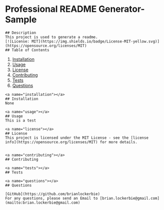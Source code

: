 # Professional README Generator-Sample

    ## Description
    This project is used to generate a readme.
    [![License: MIT](https://img.shields.io/badge/License-MIT-yellow.svg)](https://opensource.org/licenses/MIT)
    ## Table of Contents
    
  1. [ Installation ](#installation)
  2. [ Usage ](#usage)
  3. [ License ](#license)
  4. [ Contributing ](#contributing)
  5. [ Tests ](#tests)
  6. [ Questions ](#questions)
  

    <a name="installation"></a>
    ## Installation
    None

    <a name="usage"></a>
    ## Usage
    This is a test
    
    <a name="license"></a>
    ## License
    This project is licensed under the MIT License - see the [license info](https://opensource.org/licenses/MIT) for more details.
  

    <a name="contributing"></a>
    ## Contributing

    <a name="tests"></a>
    ## Tests

    <a name="questions"></a>
    ## Questions

    [GitHub](https://github.com/brianlockerbie)
    For any questions, please send an Email to [brian.lockerbie@gmail.com](mailto:brian.lockerbie@gmail.com)


 